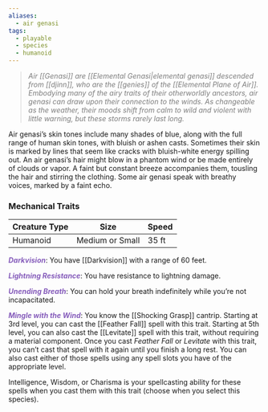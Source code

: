```yaml
---
aliases:
  - air genasi
tags:
  - playable
  - species
  - humanoid
---
```

> *<span style="color:rgb(125, 125, 125)">Air [[Genasi]] are [[Elemental Genasi|elemental genasi]] descended from [[djinn]], who are the [[genies]] of the [[Elemental Plane of Air]]. Embodying many of the airy traits of their otherworldly ancestors, air genasi can draw upon their connection to the winds. As changeable as the weather, their moods shift from calm to wild and violent with little warning, but these storms rarely last long.</span>*

Air genasi’s skin tones include many shades of blue, along with the full range of human skin tones, with bluish or ashen casts. Sometimes their skin is marked by lines that seem like cracks with bluish-white energy spilling out. An air genasi’s hair might blow in a phantom wind or be made entirely of clouds or vapor. A faint but constant breeze accompanies them, tousling the hair and stirring the clothing. Some air genasi speak with breathy voices, marked by a faint echo. 

### Mechanical Traits

| Creature Type | Size            | Speed |
| ------------- | --------------- | ----- |
| Humanoid      | Medium or Small | 35 ft |
***<span style="color:rgb(134, 93, 187)">Darkvision</span>***: You have [[Darkvision]] with a range of 60 feet.

 **<span style="color:rgb(134, 93, 187)">*Lightning Resistance*</span>**: You have resistance to lightning damage.

**<span style="color:rgb(134, 93, 187)">*Unending Breath*</span>**: You can hold your breath indefinitely while you’re not incapacitated.

**<span style="color:rgb(134, 93, 187)">*Mingle with the Wind*</span>**: You know the [[Shocking Grasp]] cantrip. Starting at 3rd level, you can cast the [[Feather Fall]] spell with this trait. Starting at 5th level, you can also cast the [[Levitate]] spell with this trait, without requiring a material component. Once you cast *Feather Fall* or *Levitate* with this trait, you can’t cast that spell with it again until you finish a long rest. You can also cast either of those spells using any spell slots you have of the appropriate level.

Intelligence, Wisdom, or Charisma is your spellcasting ability for these spells when you cast them with this trait (choose when you select this species).